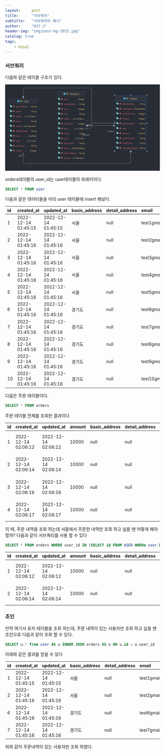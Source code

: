 ```yaml
---
layout:     post
title:      "서브쿼리"
subtitle:   "서브쿼리의 예시"
author:     "H37-J"
header-img: "img/post-bg-2015.jpg"
catalog: true
tags:
    - mysql
---
```


### 서브쿼리

다음와 같은 테이블 구조가 있다.

<img src="https://raw.githubusercontent.com/H37-J/H37-J.github.io/main/_posts/database/img/orders.png" alt="사진이 없습니다">

orders테이블의 user_id는 user테이블의 외래키이다.

```sql
SELECT * FROM user
```

다음과 같은 데이터들을 미리 user 테이블에 insert 해놨다.

| id | created\_at | updated\_at | basic\_address | detail\_address | email | money | name | password | role |
| :--- | :--- | :--- | :--- | :--- | :--- | :--- | :--- | :--- | :--- |
| 1 | 2022-12-14 01:45:15 | 2022-12-14 01:45:15 | 서울 | null | test1gmail.com | 100000 | 테스트1 | test1234 | USER |
| 2 | 2022-12-14 01:45:16 | 2022-12-14 01:45:16 | 서울 | null | test2gmail.com | 100000 | 테스트2 | test1234 | USER |
| 3 | 2022-12-14 01:45:16 | 2022-12-14 01:45:16 | 서울 | null | test3gmail.com | 100000 | 테스트3 | test1234 | USER |
| 4 | 2022-12-14 01:45:16 | 2022-12-14 01:45:16 | 서울 | null | test4gmail.com | 100000 | 테스트4 | test1234 | USER |
| 5 | 2022-12-14 01:45:16 | 2022-12-14 01:45:16 | 서울 | null | test5gmail.com | 100000 | 테스트5 | test1234 | USER |
| 6 | 2022-12-14 01:45:16 | 2022-12-14 01:45:16 | 경기도 | null | test6gmail.com | 100000 | 테스트6 | test1234 | USER |
| 7 | 2022-12-14 01:45:16 | 2022-12-14 01:45:16 | 경기도 | null | test7gmail.com | 100000 | 테스트7 | test1234 | USER |
| 8 | 2022-12-14 01:45:16 | 2022-12-14 01:45:16 | 경기도 | null | test8gmail.com | 100000 | 테스트8 | test1234 | USER |
| 9 | 2022-12-14 01:45:16 | 2022-12-14 01:45:16 | 경기도 | null | test9gmail.com | 100000 | 테스트9 | test1234 | USER |
| 10 | 2022-12-14 01:45:16 | 2022-12-14 01:45:16 | 경기도 | null | test10gmail.com | 100000 | 테스트10 | test1234 | USER |
  
다음은 주문 테이블이다.
  
```sql
SELECT * FROM orders
```

주문 테이블 전체를 조회한 결과이다.

| id | created\_at | updated\_at | amount | basic\_address | detail\_address | order\_name | order\_number | order\_status | product\_count | request\_message | product\_id | user\_id |
| :--- | :--- | :--- | :--- | :--- | :--- | :--- | :--- | :--- | :--- | :--- | :--- | :--- |
| 1 | 2022-12-14 02:06:12 | 2022-12-14 02:06:12 | 10000 | null | null | 아디다스 신발 | b441e2ec-458d-47ed-b673-d9346892875b | PAYING | 1 | null | 1 | 1 |
| 2 | 2022-12-14 02:06:14 | 2022-12-14 02:06:14 | 10000 | null | null | 아디다스 신발 | 7098a9d1-307e-484d-a08d-2959c8207f3f | PAYING | 1 | null | 1 | 2 |
| 3 | 2022-12-14 02:06:16 | 2022-12-14 02:06:16 | 10000 | null | null | 아디다스 신발 | 539baa33-7aca-41bf-a8aa-91f92b12ae2d | PAYING | 1 | null | 1 | 6 |
| 4 | 2022-12-14 02:06:17 | 2022-12-14 02:06:17 | 10000 | null | null | 아디다스 신발 | 3b83f253-a66d-440e-83c7-bad111c8b4fe | PAYING | 1 | null | 1 | 7 |

이 때, 주문 내역을 조회 하는데 서울에서 주문한 내역만 조회 하고 싶을 땐 어떻게 해야할까?
다음과 같이 서브쿼리를 사용 할 수 있다

```sql
SELECT * FROM orders WHERE user_id IN (SELECT id FROM USER WHERe user.basic_address = "서울")
```

| id | created\_at | updated\_at | amount | basic\_address | detail\_address | order\_name | order\_number | order\_status | product\_count | request\_message | product\_id | user\_id |
| :--- | :--- | :--- | :--- | :--- | :--- | :--- | :--- | :--- | :--- | :--- | :--- | :--- |
| 1 | 2022-12-14 02:06:12 | 2022-12-14 02:06:12 | 10000 | null | null | 아디다스 신발 | b441e2ec-458d-47ed-b673-d9346892875b | PAYING | 1 | null | 1 | 1 |
| 2 | 2022-12-14 02:06:14 | 2022-12-14 02:06:14 | 10000 | null | null | 아디다스 신발 | 7098a9d1-307e-484d-a08d-2959c8207f3f | PAYING | 1 | null | 1 | 2 |

### 조인

만약 여기서 유저 테이블을 조회 하는데, 주문 내역이 있는 사용자만 조회 하고 싶을 땐 조인으로 다음과 같이 조회 할 수 있다.

```sql
SELECT u.* from user AS u INNER JOIN orders AS o ON u.id = o.user_id
```

아래와 같은 결과를 얻을 수 있다

| id | created\_at | updated\_at | basic\_address | detail\_address | email | money | name | password | role |
| :--- | :--- | :--- | :--- | :--- | :--- | :--- | :--- | :--- | :--- |
| 1 | 2022-12-14 01:45:15 | 2022-12-14 01:45:15 | 서울 | null | test1gmail.com | 100000 | 테스트1 | test1234 | USER |
| 2 | 2022-12-14 01:45:16 | 2022-12-14 01:45:16 | 서울 | null | test2gmail.com | 100000 | 테스트2 | test1234 | USER |
| 6 | 2022-12-14 01:45:16 | 2022-12-14 01:45:16 | 경기도 | null | test6gmail.com | 100000 | 테스트6 | test1234 | USER |
| 7 | 2022-12-14 01:45:16 | 2022-12-14 01:45:16 | 경기도 | null | test7gmail.com | 100000 | 테스트7 | test1234 | USER |

위와 같이 주문내역이 있는 사용자만 조회 하였다.